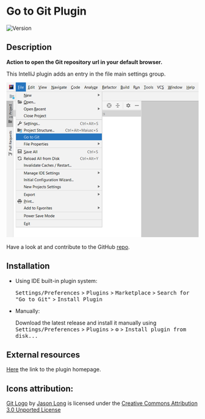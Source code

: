 # Go to Git Plugin

![Version](https://img.shields.io/jetbrains/plugin/v/com.mirkoalicastro.gotogit)

## Description

<!-- Plugin description -->
**Action to open the Git repository url in your default browser.**

This IntelliJ plugin adds an entry in the file main settings group.

![Screenshot of the feature](./docs/screenshot.png)

Have a look at and contribute to the GitHub [repo](https://github.com/mirkoalicastro/go-to-git-plugin).
<!-- Plugin description end -->

## Installation

- Using IDE built-in plugin system:
  
  <kbd>Settings/Preferences</kbd> > <kbd>Plugins</kbd> > <kbd>Marketplace</kbd> > <kbd>Search for "Go to Git"</kbd> >
  <kbd>Install Plugin</kbd>
  
- Manually:
  
  Download the latest release and install it manually using
  <kbd>Settings/Preferences</kbd> > <kbd>Plugins</kbd> > <kbd>⚙️</kbd> > <kbd>Install plugin from disk...</kbd>

## External resources

[Here]() the link to the plugin homepage.

## Icons attribution:

[Git Logo](https://git-scm.com/downloads/logos) by [Jason Long](https://twitter.com/jasonlong) is licensed under the [Creative Commons Attribution 3.0 Unported License](https://creativecommons.org/licenses/by/3.0/)
